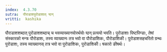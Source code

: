```yaml
---
index:  4.3.70
sutra:  पौराडाशपुरोडाशात् ष्ठन्
vritti:  kashika 
---
```


पौराडाशशब्दात् पुरोडाशशब्दाच् च भवव्याख्यानयोरर्थयोः ष्ठन् प्रत्ययो भवति। पुरोडाशाः पिष्टपिण्डाः, तेषां संस्कारको मन्त्रः पौरोडाशः, तस्य व्याख्यानः तत्र भवो वा पौरोडाशिकः, पौरोडाशिकी। पुरोडाशसहचरितो ग्रन्थः पुरोडाशः, तस्य व्याख्यानस् तत्र भवो वा पुरोडाशिकः, पुरोडाशिकी। षकारो ङीषर्थः।

